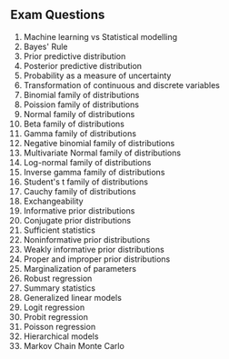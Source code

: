 ## Exam Questions

1. Machine learning vs Statistical modelling
2. Bayes' Rule
3. Prior predictive distribution
4. Posterior predictive distribution
5. Probability as a measure of uncertainty
6. Transformation of continuous and discrete variables
7. Binomial family of distributions
8. Poission family of distributions
8. Normal family of distributions
9. Beta family of distributions
10. Gamma family of distributions
11. Negative binomial family of distributions
12. Multivariate Normal family of distributions
13. Log-normal family of distributions
14. Inverse gamma family of distributions
15. Student's t family of distributions
16. Cauchy family of distributions
14. Exchangeability
17. Informative prior distributions
18. Conjugate prior distributions
19. Sufficient statistics
20. Noninformative prior distributions
21. Weakly informative prior distributions
22. Proper and improper prior distributions
23. Marginalization of parameters
24. Robust regression
25. Summary statistics
26. Generalized linear models
27. Logit regression
28. Probit regression
29. Poisson regression
30. Hierarchical models
31. Markov Chain Monte Carlo